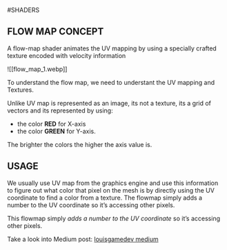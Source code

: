 #SHADERS 


## FLOW MAP CONCEPT

A flow-map shader animates the UV mapping by using a specially crafted texture encoded with velocity information


![[flow_map_1.webp]]

To understand the flow map, we need to understant the UV mapping and Textures. 

Unlike UV map is represented as an image, its not a texture, its a grid of vectors and its represented by using: 
* the color **RED** for X-axis 
* the color **GREEN** for Y-axis.

The brighter the colors the higher the axis value is. 

## USAGE


We usually use UV map from the graphics engine and use this information to figure out what color that pixel on the mesh is by directly using the UV coordinate to find a color from a texture. 
The flowmap simply adds a number to the UV coordinate so it’s accessing other pixels.

This flowmap simply _adds a number to the UV coordinate_ so it’s accessing other pixels.

Take a look into Medium post: [louisgamedev medium](https://louisgamedev.medium.com/shader-tutorial-flow-map-4410af832a8d)